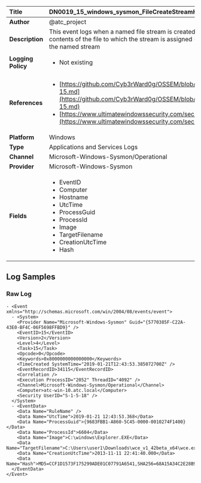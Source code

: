 | Title              | DN0019_15_windows_sysmon_FileCreateStreamHash       |
|:-------------------|:------------------|
| **Author**         | @atc_project        |
| **Description**    | This event logs when a named file stream is created, and it generates events  that log the hash of the contents of the file to which the stream is assigned  (the unnamed stream), as well as the contents of the named stream |
| **Logging Policy** | <ul><li> Not existing </li></ul> |
| **References**     | <ul><li>[https://github.com/Cyb3rWard0g/OSSEM/blob/master/data_dictionaries/windows/sysmon/event-15.md](https://github.com/Cyb3rWard0g/OSSEM/blob/master/data_dictionaries/windows/sysmon/event-15.md)</li><li>[https://www.ultimatewindowssecurity.com/securitylog/encyclopedia/event.aspx?eventid=90015](https://www.ultimatewindowssecurity.com/securitylog/encyclopedia/event.aspx?eventid=90015)</li></ul> |
| **Platform**       | Windows    |
| **Type**           | Applications and Services Logs        |
| **Channel**        | Microsoft-Windows-Sysmon/Operational     |
| **Provider**       | Microsoft-Windows-Sysmon    |
| **Fields**         | <ul><li>EventID</li><li>Computer</li><li>Hostname</li><li>UtcTime</li><li>ProcessGuid</li><li>ProcessId</li><li>Image</li><li>TargetFilename</li><li>CreationUtcTime</li><li>Hash</li></ul> |


## Log Samples

### Raw Log

```
- <Event xmlns="http://schemas.microsoft.com/win/2004/08/events/event">
  - <System>
    <Provider Name="Microsoft-Windows-Sysmon" Guid="{5770385F-C22A-43E0-BF4C-06F5698FFBD9}" /> 
    <EventID>15</EventID> 
    <Version>2</Version> 
    <Level>4</Level> 
    <Task>15</Task> 
    <Opcode>0</Opcode> 
    <Keywords>0x8000000000000000</Keywords> 
    <TimeCreated SystemTime="2019-01-21T12:43:53.385072700Z" /> 
    <EventRecordID>34115</EventRecordID> 
    <Correlation /> 
    <Execution ProcessID="2052" ThreadID="4092" /> 
    <Channel>Microsoft-Windows-Sysmon/Operational</Channel> 
    <Computer>atc-win-10.atc.local</Computer> 
    <Security UserID="S-1-5-18" /> 
  </System>
  - <EventData>
    <Data Name="RuleName" /> 
    <Data Name="UtcTime">2019-01-21 12:43:53.368</Data> 
    <Data Name="ProcessGuid">{9683FBB1-A860-5C45-0000-0010274F1400}</Data> 
    <Data Name="ProcessId">6604</Data> 
    <Data Name="Image">C:\windows\Explorer.EXE</Data> 
    <Data Name="TargetFilename">C:\Users\user1\Downloads\wce_v1_42beta_x64\wce.exe</Data> 
    <Data Name="CreationUtcTime">2013-11-11 22:41:40.000</Data> 
    <Data Name="Hash">MD5=CCF1D1573F175299ADE01C07791A6541,SHA256=68A15A34C2E28B9B521A240B948634617D72AD619E3950BC6DC769E60A0C3CF2</Data> 
  </EventData>
</Event>

```




